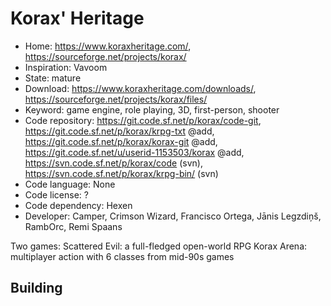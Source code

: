 # Korax' Heritage

- Home: https://www.koraxheritage.com/, https://sourceforge.net/projects/korax/
- Inspiration: Vavoom
- State: mature
- Download: https://www.koraxheritage.com/downloads/, https://sourceforge.net/projects/korax/files/
- Keyword: game engine, role playing, 3D, first-person, shooter
- Code repository: https://git.code.sf.net/p/korax/code-git, https://git.code.sf.net/p/korax/krpg-txt @add, https://git.code.sf.net/p/korax/korax-git @add, https://git.code.sf.net/u/userid-1153503/korax @add, https://svn.code.sf.net/p/korax/code (svn), https://svn.code.sf.net/p/korax/krpg-bin/ (svn)
- Code language: None
- Code license: ?
- Code dependency: Hexen
- Developer: Camper, Crimson Wizard, Francisco Ortega, Jānis Legzdiņš, RambOrc, Remi Spaans

Two games:
Scattered Evil: a full-fledged open-world RPG
Korax Arena: multiplayer action with 6 classes from mid-90s games

## Building
